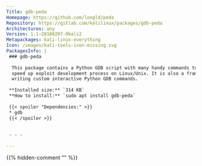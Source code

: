 ```yaml
---
Title: gdb-peda
Homepage: https://github.com/longld/peda
Repository: https://gitlab.com/kalilinux/packages/gdb-peda
Architectures: any
Version: 1.1~20180207-0kali2
Metapackages: kali-linux-everything 
Icon: /images/kali-tools-icon-missing.svg
PackagesInfo: |
 ### gdb-peda
 
  This package contains a Python GDB script with many handy commands to help
  speed up exploit development process on Linux/Unix. It is also a framework for
  writing custom interactive Python GDB commands.
 
 **Installed size:** `314 KB`  
 **How to install:** `sudo apt install gdb-peda`  
 
 {{< spoiler "Dependencies:" >}}
 * gdb
 {{< /spoiler >}}
 
 
 - - -
 
---
```

{{% hidden-comment "<!--Do not edit anything above this line-->" %}}
